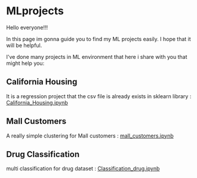 # MLprojects
Hello everyone!!! 

In this page im gonna guide you to find my ML projects easily.
I hope that it will be helpful. 

I've done many projects in ML environment that here i share with you that might help you:

<h2>California Housing</h2>
It is a regression project that the csv file is already exists in sklearn library : 
<a href=Regression_California_Housing.ipynb>California_Housing.ipynb</a>

 
<h2>Mall Customers</h2>
A really simple clustering for Mall customers : 
<a href=Clustering_mall_customers.ipynb>mall_customers.ipynb</a>

 
<h2>Drug Classification</h2>
multi classification for drug dataset : 
<a href=Classification_drug.ipynb>Classification_drug.ipynb</a>

